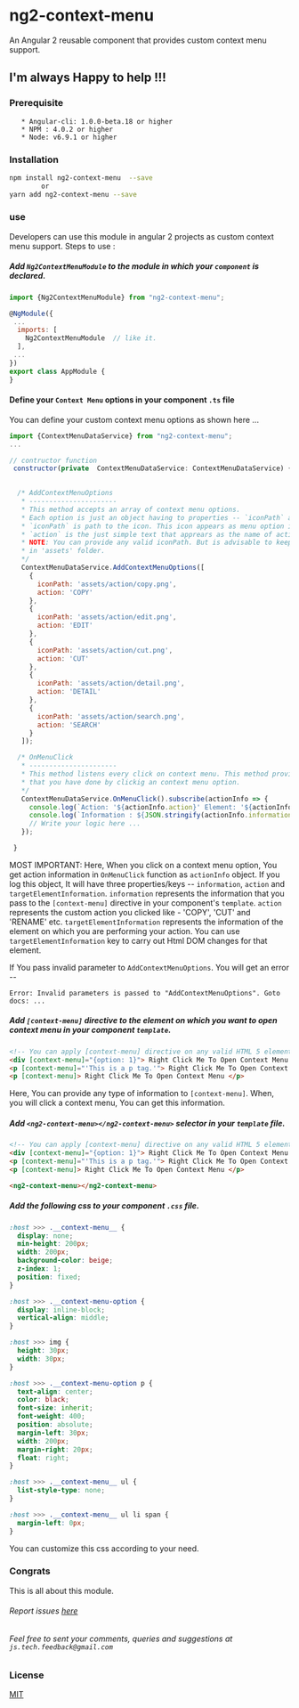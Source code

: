 # ng2-context-menu
An Angular 2 reusable component that provides custom context menu support. 
## I'm always Happy to help !!! 

### Prerequisite 
       * Angular-cli: 1.0.0-beta.18 or higher
       * NPM : 4.0.2 or higher
       * Node: v6.9.1 or higher

### Installation
```sh
npm install ng2-context-menu  --save
        or
yarn add ng2-context-menu --save
```
### use

Developers can use this module in angular 2 projects as custom context menu support.
Steps to use :

##### Add `Ng2ContextMenuModule` to the module in which your `component` is declared.

```js
import {Ng2ContextMenuModule} from "ng2-context-menu";

@NgModule({
 ...
  imports: [
    Ng2ContextMenuModule  // like it.
  ],
 ...
})
export class AppModule {
}

```
#### Define your `Context Menu` options in your component `.ts` file
You can define your custom context menu options as shown here ...
 ```js
 import {ContextMenuDataService} from "ng2-context-menu";
 ...
 
 // contructor function 
  constructor(private  ContextMenuDataService: ContextMenuDataService) {

  
   /* AddContextMenuOptions 
    * ----------------------
    * This method accepts an array of context menu options. 
    * Each option is just an object having to properties -- `iconPath` and `action`.
    * `iconPath` is path to the icon. This icon appears as menu option image/icon.
    * `action` is the just simple text that apprears as the name of action.
    * NOTE: You can provide any valid iconPath. But is advisable to keep your images/icons
    * in 'assets' folder.  
    */
    ContextMenuDataService.AddContextMenuOptions([
      {
        iconPath: 'assets/action/copy.png',
        action: 'COPY'
      },
      {
        iconPath: 'assets/action/edit.png',
        action: 'EDIT'
      },
      {
        iconPath: 'assets/action/cut.png',
        action: 'CUT'
      },
      {
        iconPath: 'assets/action/detail.png',
        action: 'DETAIL'
      },
      {
        iconPath: 'assets/action/search.png',
        action: 'SEARCH'
      }
    ]);

   /* OnMenuClick 
    * ----------------------
    * This method listens every click on context menu. This method provides action information 
    * that you have done by clickig an context menu option.
    */
    ContextMenuDataService.OnMenuClick().subscribe(actionInfo => {
      console.log(`Action: '${actionInfo.action}' Element: '${actionInfo.targetElementInformation.nodeName}'`);
      console.log(`Information : ${JSON.stringify(actionInfo.information)}`);
      // Write your logic here ...
    });

  }
 
 ```
 MOST IMPORTANT: Here, When you click on a context menu option, You get action information in `OnMenuClick` function
 as `actionInfo` object. If you log this object, It will have three properties/keys -- `information`, `action`
 and `targetElementInformation`. `information` represents the information that you pass to the `[context-menu]` 
 directive in your component's `template`. `action` represents the custom action you clicked like - 'COPY', 'CUT' and
 'RENAME' etc. `targetElementInformation` represents the information of the element on which you are performing your 
 action. You can use `targetElementInformation` key to carry out Html DOM changes for that element.
 
 If You pass invalid parameter to `AddContextMenuOptions`. You will get an error --
 ```text
 Error: Invalid parameters is passed to "AddContextMenuOptions". Goto docs: ...
 ```
 
##### Add `[context-menu]` directive to the element on which you want to open context menu in your component `template`. 

```html
<!-- You can apply [context-menu] directive on any valid HTML 5 element -->
<div [context-menu]="{option: 1}"> Right Click Me To Open Context Menu </div>
<p [context-menu]="'This is a p tag.'"> Right Click Me To Open Context Menu </p>
<p [context-menu]> Right Click Me To Open Context Menu </p>
 ```
Here, You can provide any type of information to `[context-menu]`. When, you will click a context menu, You can get this     information. 

##### Add `<ng2-context-menu></ng2-context-menu>` selector in your `template` file. 

```html
<!-- You can apply [context-menu] directive on any valid HTML 5 element -->
<div [context-menu]="{option: 1}"> Right Click Me To Open Context Menu </div>
<p [context-menu]="'This is a p tag.'"> Right Click Me To Open Context Menu </p>
<p [context-menu]> Right Click Me To Open Context Menu </p>

<ng2-context-menu></ng2-context-menu>
 ```
 
##### Add the following css to your component `.css` file. 
```css
:host >>> .__context-menu__ {
  display: none;
  min-height: 200px;
  width: 200px;
  background-color: beige;
  z-index: 1;
  position: fixed;
}

:host >>> .__context-menu-option {
  display: inline-block;
  vertical-align: middle;
}

:host >>> img {
  height: 30px;
  width: 30px;
}

:host >>> .__context-menu-option p {
  text-align: center;
  color: black;
  font-size: inherit;
  font-weight: 400;
  position: absolute;
  margin-left: 30px;
  width: 200px;
  margin-right: 20px;
  float: right;
}

:host >>> .__context-menu__ ul {
  list-style-type: none;
}

:host >>> .__context-menu__ ul li span {
  margin-left: 0px;
}

```
You can customize this css according to your need.
 
### Congrats
This is all about this module.

###### Report issues [here](https://github.com/sauravgaursmith/ng2-context-menu/issues)
###### Feel free to sent your comments, queries and suggestions at `js.tech.feedback@gmail.com`

### License

[MIT](LICENSE)
